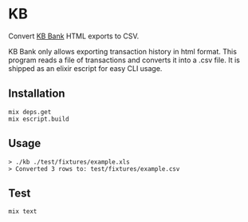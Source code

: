 # KB

Convert [KB Bank](https://www.kbstar.com/) HTML exports to CSV.

KB Bank only allows exporting transaction history in html format. This program reads a file of
transactions and converts it into a .csv file. It is shipped as an elixir escript for easy CLI
usage.

## Installation

    mix deps.get
    mix escript.build

## Usage

    > ./kb ./test/fixtures/example.xls
    > Converted 3 rows to: test/fixtures/example.csv

## Test

    mix text
